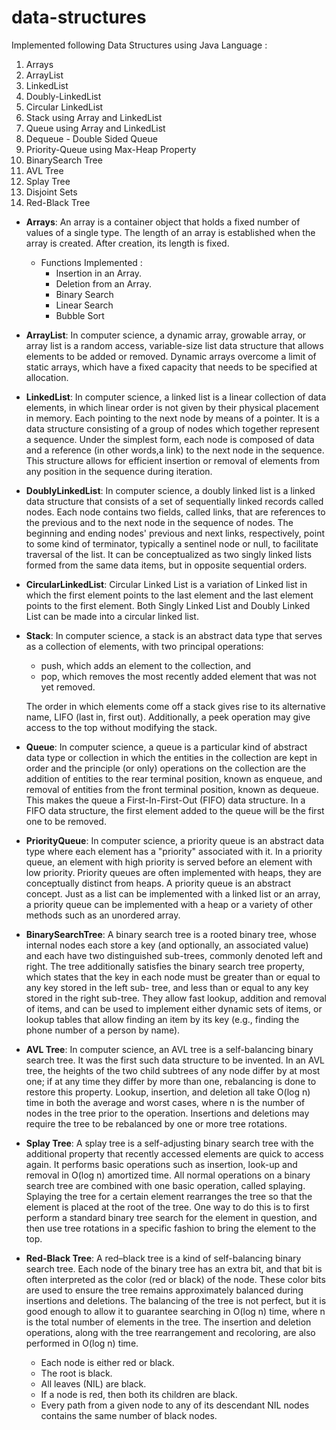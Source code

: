 # data-structures

Implemented following Data Structures using Java Language :
1.   Arrays
2.   ArrayList
3.   LinkedList
4.   Doubly-LinkedList
5.   Circular LinkedList
6.   Stack using Array and LinkedList
7.   Queue using Array and LinkedList
8.   Dequeue - Double Sided Queue
9.   Priority-Queue using Max-Heap Property
10.  BinarySearch Tree
11.  AVL Tree
12.  Splay Tree
13.  Disjoint Sets
14.  Red-Black Tree


* **Arrays**: An array is a container object that holds a fixed number of values of a single type. The length of an array is established     when the array is created. After creation, its length is fixed.
    * Functions Implemented :
      * Insertion in an Array.
      * Deletion from an Array.
      * Binary Search
      * Linear Search
      * Bubble Sort
    
* **ArrayList**: In computer science, a dynamic array, growable array, or array list is a random access, variable-size list data           structure that allows elements to be added or removed. Dynamic arrays overcome a limit of static arrays, which have a fixed capacity     that needs to be specified at allocation.

* **LinkedList**: In computer science, a linked list is a linear collection of data elements, in which linear order is not given by       their physical placement in memory. Each pointing to the next node by means of a pointer. It is a data structure consisting of a         group of nodes which together represent a sequence. Under the simplest form, each node is composed of data and a reference (in           other words,a link) to the next node in the sequence. This structure allows for efficient insertion or removal of elements from any     position in the sequence during iteration. 

* **DoublyLinkedList**: In computer science, a doubly linked list is a linked data structure that consists of a set of sequentially       linked records called nodes. Each node contains two fields, called links, that are references to the previous and to the next node in   the sequence of nodes. The beginning and ending nodes' previous and next links, respectively, point to some kind of terminator,         typically a sentinel node or null, to facilitate traversal of the list. It can be conceptualized as two singly linked lists formed       from the same data items, but in opposite sequential orders.

* **CircularLinkedList**: Circular Linked List is a variation of Linked list in which the first element points to the last element and     the last element points to the first element. Both Singly Linked List and Doubly Linked List can be made into a circular linked list.

* **Stack**: In computer science, a stack is an abstract data type that serves as a collection of elements, with two principal             operations:
  * push, which adds an element to the collection, and
  * pop, which removes the most recently added element that was not yet removed.
  
  The order in which elements come off a stack gives rise to its alternative name, LIFO (last in, first out). Additionally, a peek         operation may give access to the top without modifying the stack.
  
* **Queue**: In computer science, a queue is a particular kind of abstract data type or collection in which the entities in the           collection are kept in order and the principle (or only) operations on the collection are the addition of entities to the rear           terminal position, known as enqueue, and removal of entities from the front terminal position, known as dequeue. This makes the queue   a First-In-First-Out (FIFO) data structure. In a FIFO data structure, the first element added to the queue will be the first one to be   removed.

* **PriorityQueue**: In computer science, a priority queue is an abstract data type where each element has a "priority" associated with   it. In a priority queue, an element with high priority is served before an element with low priority. Priority queues are often         implemented with heaps, they are conceptually distinct from heaps. A priority queue is an abstract concept. Just as a list can be       implemented with a linked list or an array, a priority queue can be implemented with a heap or a variety of other methods such as an     unordered array.

* **BinarySearchTree**: A binary search tree is a rooted binary tree, whose internal nodes each store a key (and optionally, an           associated value) and each have two distinguished sub-trees, commonly denoted left and right. The tree additionally satisfies the       binary search tree property, which states that the key in each node must be greater than or equal to any key stored in the left sub-     tree, and less than or equal to any key stored in the right sub-tree. They allow fast lookup, addition and removal of items, and can     be used to implement either dynamic sets of items, or lookup tables that allow finding an item by its key (e.g., finding the phone       number of a person by name).

* **AVL Tree**: In computer science, an AVL tree is a self-balancing binary search tree. It was the first such data structure to be       invented. In an AVL tree, the heights of the two child subtrees of any node differ by at most one; if at any time they differ by more   than one, rebalancing is done to restore this property. Lookup, insertion, and deletion all take O(log n) time in both the average and   worst cases, where n is the number of nodes in the tree prior to the operation. Insertions and deletions may require the tree to be     rebalanced by one or more tree rotations.

* **Splay Tree**: A splay tree is a self-adjusting binary search tree with the additional property that recently accessed elements are     quick to access again. It performs basic operations such as insertion, look-up and removal in O(log n) amortized time. All normal       operations on a binary search tree are combined with one basic operation, called splaying. Splaying the tree for a certain element       rearranges the tree so that the element is placed at the root of the tree. One way to do this is to first perform a standard binary     tree search for the element in question, and then use tree rotations in a specific fashion to bring the element to the top. 

* **Red-Black Tree**: A red–black tree is a kind of self-balancing binary search tree. Each node of the binary tree has an extra bit,     and that bit is often interpreted as the color (red or black) of the node. These color bits are used to ensure the tree remains         approximately balanced during insertions and deletions. The balancing of the tree is not perfect, but it is good enough to allow it to   guarantee searching in O(log n) time, where n is the total number of elements in the tree. The insertion and deletion operations,       along with the tree rearrangement and recoloring, are also performed in O(log n) time.

   * Each node is either red or black.
   * The root is black.
   * All leaves (NIL) are black.
   * If a node is red, then both its children are black.
   * Every path from a given node to any of its descendant NIL nodes contains the same number of black nodes.
